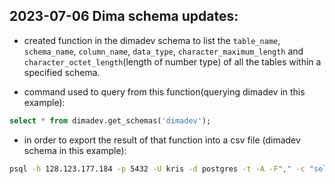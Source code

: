 ## 2023-07-06 Dima schema updates:
- created function in the dimadev schema to list the `table_name`, `schema_name`, `column_name`, `data_type`, `character_maximum_length` and `character_octet_length`(length of number type) of all the tables within a specified schema. 

- command used to query from this function(querying dimadev in this example):
```sql
select * from dimadev.get_schemas('dimadev');
```

- in order to export the result of that function into a csv file (dimadev schema in this example):
```bash 
psql -h 128.123.177.184 -p 5432 -U kris -d postgres -t -A -F"," -c "select * from dimadev.get_schemas('dimadev')" > dimadevschema.csv
```